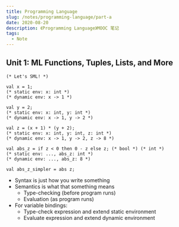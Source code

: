 ```yaml
---
title: Programming Language
slug: /notes/programming-language/part-a
date: 2020-08-20
description: 《Programming Language》MOOC 笔记
tags:
  - Note
---
```


## Unit 1: ML Functions, Tuples, Lists, and More

```reason
(* Let's SML! *)

val x = 1;
(* static env: x: int *)
(* dynamic env: x -> 1 *)

val y = 2;
(* static env: x: int, y: int *)
(* dynamic env: x -> 1, y -> 2 *)

val z = (x + 1) * (y + 2);
(* static env: x: int, y: int, z: int *)
(* dynamic env: x -> 1, y -> 2, z -> 8 *)

val abs_z = if z < 0 then 0 - z else z; (* bool *) (* int *)
(* static env: ..., abs_z: int *)
(* dynamic env: ..., abs_z: 8 *)

val abs_z_simpler = abs z;
```

- Syntax is just how you write something
- Semantics is what that something means
  - Type-checking (before program runs)
  - Evaluation (as program runs)
- For variable bindings:
  - Type-check expression and extend static environment
  - Evaluate expression and extend dynamic environment
